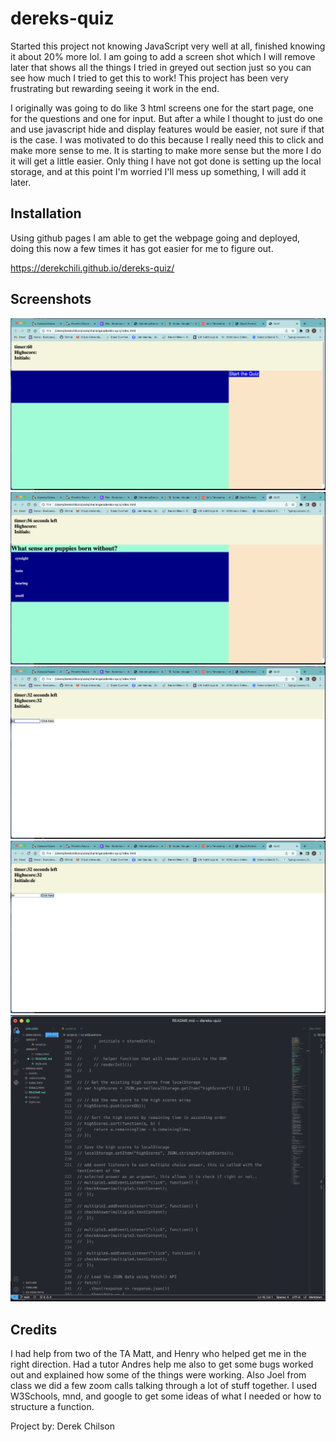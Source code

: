 # dereks-quiz

Started this project not knowing JavaScript very well at all, finished knowing it about 20% more lol. I am going to add a screen shot which I will remove later that shows all the things I tried in greyed out section just so you can see how much I tried to get this to work! This project has been very frustrating but rewarding seeing it work in the end.

I originally was going to do like 3 html screens one for the start page, one for the questions and one for input. But after a while I thought to just do one and use javascript hide and display features would be easier, not sure if that is the case. I was motivated to do this because I really need this to click and make more sense to me. It is starting to make more sense but the more I do it will get a little easier. Only thing I have not got done is setting up the local storage, and at this point I'm worried I'll mess up something, I will add it later.


## Installation

Using github pages I am able to get the webpage going and deployed, doing this now a few times it has got easier for me to figure out.

https://derekchili.github.io/dereks-quiz/



## Screenshots

![alt text](/screenshot1.png)
![alt text](/screenshot2.png)
![alt text](/screenshot5.png)
![alt text](/screenshot4.png)
![alt text](/screenshot3.png)


## Credits

I had help from two of the TA Matt, and Henry who helped get me in the right direction. Had a tutor Andres help me also to get some bugs worked out and explained how some of the things were working. Also Joel from class we did a few zoom calls talking through a lot of stuff together. I used W3Schools, mnd, and google to get some ideas of what I needed or how to structure a function.


Project by: Derek Chilson